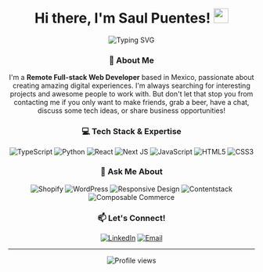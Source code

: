 <div align="center">

# Hi there, I'm Saul Puentes! <img src="https://media.giphy.com/media/hvRJCLFzcasrR4ia7z/giphy.gif" width="30px"/> 


<img src="https://readme-typing-svg.herokuapp.com?font=Fira+Code&pause=1000&color=2196F3&center=true&vCenter=true&width=435&lines=Remote+Full-stack+Web+Developer;Based+in+Mexico+🇲🇽;Always+learning+new+technologies;Let's+build+something+amazing!" alt="Typing SVG" />


### 🚀 About Me

I'm a **Remote Full-stack Web Developer** based in Mexico, passionate about creating amazing digital experiences. I'm always searching for interesting projects and awesome people to work with. But don't let that stop you from contacting me if you only want to make friends, grab a beer, have a chat, discuss some tech ideas, or share business opportunities! 


### 💻 Tech Stack & Expertise

![TypeScript](https://img.shields.io/badge/typescript-%23007ACC.svg?style=for-the-badge&logo=typescript&logoColor=white)
![Python](https://img.shields.io/badge/python-3670A0?style=for-the-badge&logo=python&logoColor=ffdd54)
![React](https://img.shields.io/badge/react-%2320232a.svg?style=for-the-badge&logo=react&logoColor=%2361DAFB)
![Next JS](https://img.shields.io/badge/Next-000000?style=for-the-badge&logo=nextdotjs&logoColor=white)
![JavaScript](https://img.shields.io/badge/javascript-%23323330.svg?style=for-the-badge&logo=javascript&logoColor=%23F7DF1E)
![HTML5](https://img.shields.io/badge/html5-%23E34F26.svg?style=for-the-badge&logo=html5&logoColor=white)
![CSS3](https://img.shields.io/badge/css3-%231572B6.svg?style=for-the-badge&logo=css&logoColor=white)


### 💬 Ask Me About

  
![Shopify](https://img.shields.io/badge/Shopify-7AB55C?style=for-the-badge&logo=shopify&logoColor=white)
![WordPress](https://img.shields.io/badge/WordPress-%23117AC9.svg?style=for-the-badge&logo=WordPress&logoColor=white)
![Responsive Design](https://img.shields.io/badge/Responsive%20Design-FF6B35?style=for-the-badge&logo=mobile&logoColor=white)
![Contentstack](https://img.shields.io/badge/Contentstack-667EEA?style=for-the-badge&logo=contentstack&logoColor=white)
![Composable Commerce](https://img.shields.io/badge/Composable%20Commerce-00D4AA?style=for-the-badge&logoColor=white)


### 📫 Let's Connect!
  
[![LinkedIn](https://img.shields.io/badge/LinkedIn-0077B5?style=for-the-badge&logo=linkedin&logoColor=white)](https://www.linkedin.com/in/saul-puentes)
[![Email](https://img.shields.io/badge/Email-D14836?style=for-the-badge&logo=gmail&logoColor=white)](mailto:saul.puentess@gmail.com)

---

<img src="https://komarev.com/ghpvc/?username=saulpuentes&label=Profile%20views&color=0e75b6&style=flat" alt="Profile views" />
</div>
